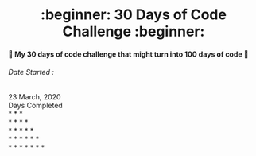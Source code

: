 <h1 align=center>:beginner: 30 Days of Code Challenge :beginner:</h1>

#### 📌 My 30 days of code challenge that might turn into 100 days of code 🤞
<p>
<h6>Date Started :</h6> 23 March, 2020<br>
Days Completed<br>
* * *<br>
* * * *<br>
* * * * *<br>
* * * * * *<br>
* * * * * * *<br>
</p>
